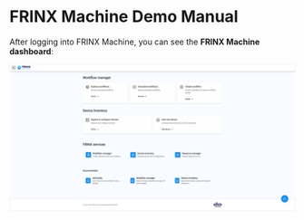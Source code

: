 # FRINX Machine Demo Manual

After logging into FRINX Machine, you can see the **FRINX Machine dashboard**:

![FRINX Machine dashboard](../demo_pics/fm2.0_dashboard.png)
